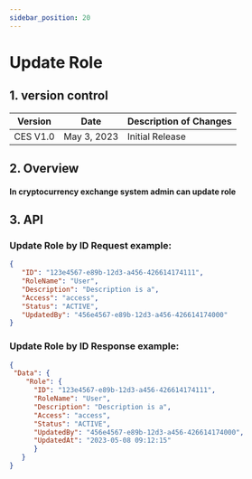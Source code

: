 ```yaml
---
sidebar_position: 20
---
```


# Update Role

## 1. version control

| Version  | Date        | Description of Changes |
| -------- | ----------- | ---------------------- |
| CES V1.0 | May 3, 2023 | Initial Release        |

## 2. Overview

#### In cryptocurrency exchange system admin can update role


## 3. API

### Update Role by ID Request example:

```json
{
   "ID": "123e4567-e89b-12d3-a456-426614174111",
   "RoleName": "User",
   "Description": "Description is a",
   "Access": "access",
   "Status": "ACTIVE",
   "UpdatedBy": "456e4567-e89b-12d3-a456-426614174000"
}
```

### Update Role by ID Response example:

```json
{ 
 "Data": {
    "Role": {            
      "ID": "123e4567-e89b-12d3-a456-426614174111",
      "RoleName": "User",
      "Description": "Description is a",
      "Access": "access",
      "Status": "ACTIVE",
      "UpdatedBy": "456e4567-e89b-12d3-a456-426614174000",
      "UpdatedAt": "2023-05-08 09:12:15"
      }
   }
}
```

